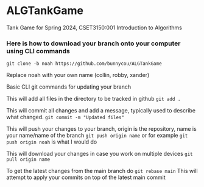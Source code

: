 # ALGTankGame
Tank Game for Spring 2024, CSET3150:001 Introduction to Algorithms

### Here is how to download your branch onto your computer using CLI commands
`git clone -b noah https://github.com/bunnycou/ALGTankGame`

Replace noah with your own name (collin, robby, xander)

Basic CLI git commands for updating your branch

This will add all files in the directory to be tracked in github
`git add .`

This will commit all changes and add a message, typically used to describe what changed.
`git commit -m "Updated files"`

This will push your changes to your branch, origin is the repository, name is your name/name of the branch
`git push origin name` or for example `git push origin noah` is what I would do

This will download your changes in case you work on multiple devices
`git pull origin name`

To get the latest changes from the main branch do
`git rebase main`
This will attempt to apply your commits on top of the latest main commit
